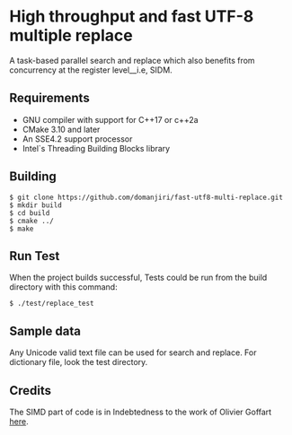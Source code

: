 # High throughput and fast UTF-8 multiple replace

A task-based parallel search and replace which also benefits from concurrency at the register level__i.e, SIDM.

## Requirements

* GNU compiler with support for C++17 or c++2a
* CMake 3.10 and later
* An SSE4.2 support processor
* Intel`s Threading Building Blocks library

## Building

```shell
$ git clone https://github.com/domanjiri/fast-utf8-multi-replace.git
$ mkdir build
$ cd build
$ cmake ../
$ make
```

## Run Test

When the project builds successful, Tests could be run from the build directory with this command:

```shell
$ ./test/replace_test
```


## Sample data
Any Unicode valid text file can be used for search and replace. For dictionary file, look the test directory.


## Credits

The SIMD part of code is in Indebtedness to the work of Olivier Goffart [here](https://woboq.com/blog/utf-8-processing-using-simd.html).

